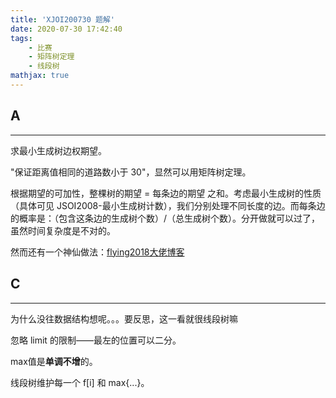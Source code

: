 ```yaml
---
title: 'XJOI200730 题解'
date: 2020-07-30 17:42:40
tags: 
    - 比赛
    - 矩阵树定理
    - 线段树
mathjax: true
---
```


## A
-----

求最小生成树边权期望。

"保证距离值相同的道路数小于 30"，显然可以用矩阵树定理。

根据期望的可加性，整棵树的期望 = 每条边的期望 之和。考虑最小生成树的性质（具体可见 JSOI2008-最小生成树计数），我们分别处理不同长度的边。而每条边的概率是：（包含这条边的生成树个数）/（总生成树个数）。分开做就可以过了，虽然时间复杂度是不对的。

然而还有一个神仙做法：[flying2018大佬博客](https://www.cnblogs.com/Flying2018/p/13406278.html)

## C
-----

为什么没往数据结构想呢。。。要反思，这一看就很线段树嘛

忽略 limit 的限制——最左的位置可以二分。

max值是**单调不增**的。

线段树维护每一个 f[i] 和 max{...}。